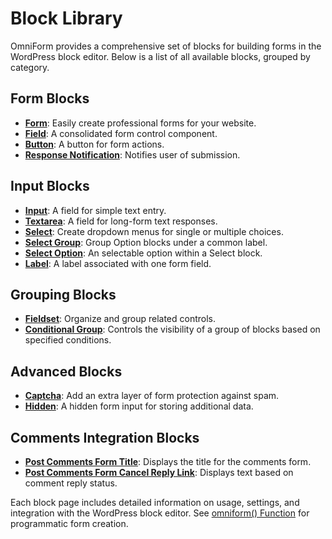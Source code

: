 # Block Library

OmniForm provides a comprehensive set of blocks for building forms in the WordPress block editor. Below is a list of all available blocks, grouped by category.

## Form Blocks

- **[Form](form-block.md)**: Easily create professional forms for your website.
- **[Field](field-block.md)**: A consolidated form control component.
- **[Button](button-block.md)**: A button for form actions.
- **[Response Notification](response-notification-block.md)**: Notifies user of submission.

## Input Blocks

- **[Input](input-block.md)**: A field for simple text entry.
- **[Textarea](textarea-block.md)**: A field for long-form text responses.
- **[Select](select-block.md)**: Create dropdown menus for single or multiple choices.
- **[Select Group](select-group-block.md)**: Group Option blocks under a common label.
- **[Select Option](select-option-block.md)**: An selectable option within a Select block.
- **[Label](label-block.md)**: A label associated with one form field.

## Grouping Blocks

- **[Fieldset](fieldset-block.md)**: Organize and group related controls.
- **[Conditional Group](conditional-group-block.md)**: Controls the visibility of a group of blocks based on specified conditions.

## Advanced Blocks

- **[Captcha](captcha-block.md)**: Add an extra layer of form protection against spam.
- **[Hidden](hidden-block.md)**: A hidden form input for storing additional data.

## Comments Integration Blocks

- **[Post Comments Form Title](post-comments-form-title-block.md)**: Displays the title for the comments form.
- **[Post Comments Form Cancel Reply Link](post-comments-form-cancel-reply-link-block.md)**: Displays text based on comment reply status.

Each block page includes detailed information on usage, settings, and integration with the WordPress block editor. See [omniform() Function](../api/omniform-function.md) for programmatic form creation.